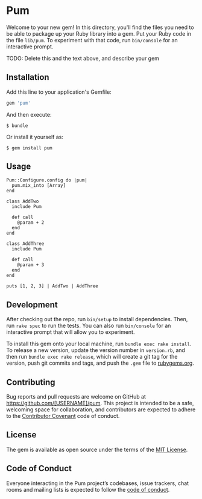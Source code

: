 # Pum

Welcome to your new gem! In this directory, you'll find the files you need to be able to package up your Ruby library into a gem. Put your Ruby code in the file `lib/pum`. To experiment with that code, run `bin/console` for an interactive prompt.

TODO: Delete this and the text above, and describe your gem

## Installation

Add this line to your application's Gemfile:

```ruby
gem 'pum'
```

And then execute:

    $ bundle

Or install it yourself as:

    $ gem install pum

## Usage
```
Pum::Configure.config do |pum|
  pum.mix_into [Array]
end

class AddTwo
  include Pum

  def call
    @param + 2
  end
end

class AddThree
  include Pum

  def call
    @param + 3
  end
end

puts [1, 2, 3] | AddTwo | AddThree
```

## Development

After checking out the repo, run `bin/setup` to install dependencies. Then, run `rake spec` to run the tests. You can also run `bin/console` for an interactive prompt that will allow you to experiment.

To install this gem onto your local machine, run `bundle exec rake install`. To release a new version, update the version number in `version.rb`, and then run `bundle exec rake release`, which will create a git tag for the version, push git commits and tags, and push the `.gem` file to [rubygems.org](https://rubygems.org).

## Contributing

Bug reports and pull requests are welcome on GitHub at https://github.com/[USERNAME]/pum. This project is intended to be a safe, welcoming space for collaboration, and contributors are expected to adhere to the [Contributor Covenant](http://contributor-covenant.org) code of conduct.

## License

The gem is available as open source under the terms of the [MIT License](https://opensource.org/licenses/MIT).

## Code of Conduct

Everyone interacting in the Pum project’s codebases, issue trackers, chat rooms and mailing lists is expected to follow the [code of conduct](https://github.com/[USERNAME]/pum/blob/master/CODE_OF_CONDUCT.md).
